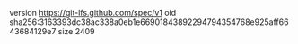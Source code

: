 version https://git-lfs.github.com/spec/v1
oid sha256:3163393dc38ac338a0eb1e66901843892294794354768e925aff6643684129e7
size 2409
